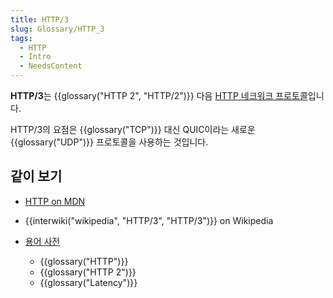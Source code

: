 ```yaml
---
title: HTTP/3
slug: Glossary/HTTP_3
tags:
  - HTTP
  - Intro
  - NeedsContent
---
```

**HTTP/3**는 {{glossary("HTTP 2", "HTTP/2")}} 다음 [HTTP 네크워크 프로토콜](/ko/docs/Web/HTTP/Basics_of_HTTP)입니다.

HTTP/3의 요점은 {{glossary("TCP")}} 대신 QUIC이라는 새로운 {{glossary("UDP")}} 프로토콜을 사용하는 것입니다.

## 같이 보기

- [HTTP on MDN](/ko/docs/Web/HTTP)
- {{interwiki("wikipedia", "HTTP/3", "HTTP/3")}} on Wikipedia
- [용어 사전](/ko/docs/Glossary)

  - {{glossary("HTTP")}}
  - {{glossary("HTTP 2")}}
  - {{glossary("Latency")}}
